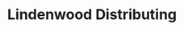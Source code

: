 ---
title: "Lindenwood Distributing"
url: /castle-shannon/lindenwood-distributing/
shop: Getränke
---